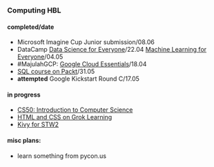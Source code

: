 
### Computing HBL

#### completed/date
- Microsoft Imagine Cup Junior submission/08.06
- DataCamp [Data Science for Everyone](images/cert1.png)/22.04 [Machine Learning for Everyone](images/cert2.png)/04.05
- #MajulahGCP: [Google Cloud Essentials](https://run.qwiklabs.com/public_profiles/93cfb203-22a8-4541-a7b2-845cce712ccd)/18.04
- [SQL course on Packt](images/sqlcert.png)/31.05
- **attempted** Google Kickstart Round C/17.05

#### in progress
- [CS50: Introduction to Computer Science](images/cs50.png)
- [HTML and CSS on Grok Learning](images/grok.png)
- [Kivy for STW2](https://www.youtube.com/playlist?list=PLKdrmjG6teYaGmcA2v9nUSrZtjknaZHrH)

#### misc plans:
- learn something from pycon.us
